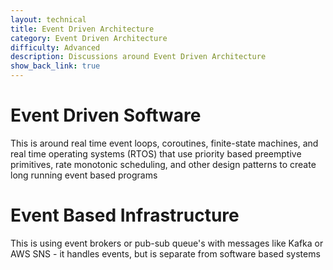 ```yaml
---
layout: technical
title: Event Driven Architecture
category: Event Driven Architecture
difficulty: Advanced
description: Discussions around Event Driven Architecture
show_back_link: true
---
```



# Event Driven Software
This is around real time event loops, coroutines, finite-state machines, and real time operating systems (RTOS) that use priority based preemptive primitives, rate monotonic scheduling, and other design patterns to create long running event based programs

# Event Based Infrastructure
This is using event brokers or pub-sub queue's with messages like Kafka or AWS SNS - it handles events, but is separate from software based systems
